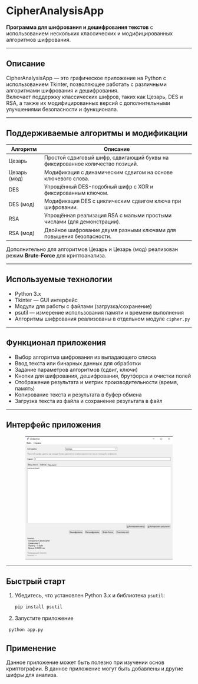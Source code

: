 # CipherAnalysisApp

**Программа для шифрования и дешифрования текстов** с использованием нескольких классических и модифицированных алгоритмов шифрования.

---

## Описание

CipherAnalysisApp — это графическое приложение на Python с использованием Tkinter, позволяющее работать с различными алгоритмами шифрования и дешифрования.  
Включает поддержку классических шифров, таких как Цезарь, DES и RSA, а также их модифицированных версий с дополнительными улучшениями безопасности и функционала.

---

## Поддерживаемые алгоритмы и модификации

| Алгоритм         | Описание                                                                                   |
|------------------|--------------------------------------------------------------------------------------------|
| Цезарь           | Простой сдвиговый шифр, сдвигающий буквы на фиксированное количество позиций.             |
| Цезарь (мод)     | Модификация с динамическим сдвигом на основе ключевого слова.                              |
| DES              | Упрощённый DES-подобный шифр с XOR и фиксированным ключом.                                |
| DES (мод)        | Модификация DES с циклическим сдвигом ключа при шифровании.                               |
| RSA              | Упрощённая реализация RSA с малыми простыми числами (для демонстрации).                    |
| RSA (мод)        | Двойное шифрование двумя разными ключами для повышения безопасности.                       |

Дополнительно для алгоритмов Цезарь и Цезарь (мод) реализован режим **Brute-Force** для криптоанализа.

---

## Используемые технологии

- Python 3.x
- Tkinter — GUI интерфейс
- Модули для работы с файлами (загрузка/сохранение)
- psutil — измерение использования памяти и времени выполнения
- Алгоритмы шифрования реализованы в отдельном модуле `cipher.py`

---

## Функционал приложения

- Выбор алгоритма шифрования из выпадающего списка
- Ввод текста или бинарных данных для обработки
- Задание параметров алгоритмов (сдвиг, ключи)
- Кнопки для шифрования, дешифрования, брутфорса и очистки полей
- Отображение результата и метрик производительности (время, память)
- Копирование текста и результата в буфер обмена
- Загрузка текста из файла и сохранение результата в файл

---

## Интерфейс приложения 

<p align="center">
  <img src="presentation/util.png" width="400" alt="Интерфейс" />
</p>
 
---

## Быстрый старт

1. Убедитесь, что установлен Python 3.x и библиотека `psutil`:
   ```bash
   pip install psutil
   ```
2. Запустите приложение

  ```bash
   python app.py
  ```

## Применение

Данное приложение может быть полезно при изучении основ криптографии. В данное приложение могут быть добавлены и другие шифры для анализа.



